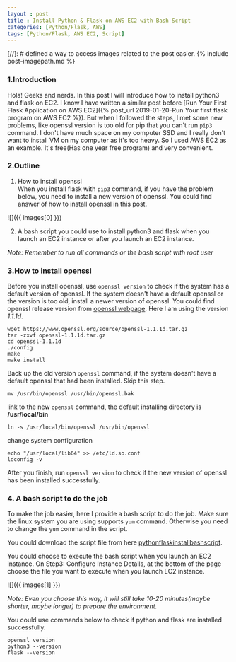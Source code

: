 ```yaml
---
layout : post
title : Install Python & Flask on AWS EC2 with Bash Script
categories: [Python/Flask, AWS]
tags: [Python/Flask, AWS EC2, Script]
---
```

[//]: # defined a way to access images related to the post easier.
{% include post-imagepath.md %}

### 1.Introduction
Hola! Geeks and nerds. In this post I will introduce how to install python3 and
flask on EC2. I know I have written a similar post before
[Run Your First Flask Application on AWS EC2]({% post_url 2019-01-20-Run Your first flask program on AWS EC2 %}).
But when I followed the steps, I met some new problems, like openssl version
is too old for pip that you can't run `pip3` command. I don't have much space
on my computer SSD and I really don't want to install VM on my computer as it's
too heavy. So I used AWS EC2 as an example. It's free(Has one year free program)
and very convenient.

### 2.Outline
1. How to install openssl  
When you install flask with `pip3` command, if you have the problem below, you
need to install a new version of openssl. You could find answer of how to
install openssl in this post.    
>
![]({{ images[0] }})  

2. A bash script you could use to install python3 and flask when you launch an
EC2 instance or after you launch an EC2 instance.

*Note: Remember to run all commands or the bash script with root user*
### 3.How to install openssl
Before you install openssl, use `openssl version` to check if the system has a
default version of openssl. If the system doesn't have a default openssl or the
version is too old, install a newer version of openssl. You could find openssl
release version from [openssl webpage](https://www.openssl.org/source/). Here I
am using the version *1.1.1d*.  
>
```
wget https://www.openssl.org/source/openssl-1.1.1d.tar.gz
tar -zxvf openssl-1.1.1d.tar.gz
cd openssl-1.1.1d
./config
make
make install
```

Back up the old version `openssl` command, if the system doesn't have a default
openssl that had been installed. Skip this step.
>
```
mv /usr/bin/openssl /usr/bin/openssl.bak
```

link to the new `openssl` command, the default installing directory is **/usr/local/bin**
>
```
ln -s /usr/local/bin/openssl /usr/bin/openssl
```

change system configuration  
>
```
echo "/usr/local/lib64" >> /etc/ld.so.conf
ldconfig -v
```

After you finish, run `openssl version` to check if the new version of openssl
has been installed successfully.

### 4. A bash script to do the job
To make the job easier, here I provide a bash script to do the job. Make sure
the linux system you are using supports `yum` command. Otherwise you need to
change the `yum` command in the script.  

You could download the script file from here
[pythonflaskinstallbashscript](https://my-samplecode.s3.ca-central-1.amazonaws.com/bashscript/pythonflaskinstall.sh).  

You could choose to execute the bash script when you launch an EC2 instance. On
Step3: Configure Instance Details, at the bottom of the page choose the file you
want to execute when you launch EC2 instance.  
>
![]({{ images[1]  }})  

*Note: Even you choose this way, it will still take 10-20 minutes(maybe shorter,
maybe longer) to prepare the environment.*  

You could use commands below to check if python and flask are installed successfully.  
>
```
openssl version
python3 --version
flask --version
```
